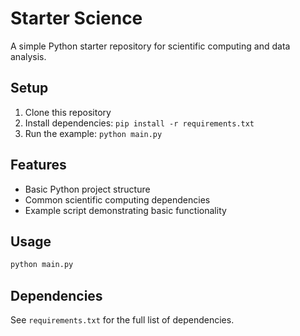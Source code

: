 # Starter Science

A simple Python starter repository for scientific computing and data analysis.

## Setup

1. Clone this repository
2. Install dependencies: `pip install -r requirements.txt`
3. Run the example: `python main.py`

## Features

- Basic Python project structure
- Common scientific computing dependencies
- Example script demonstrating basic functionality

## Usage

```bash
python main.py
```

## Dependencies

See `requirements.txt` for the full list of dependencies.
